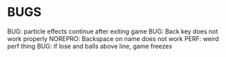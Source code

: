 BUGS
====

BUG: particle effects continue after exiting game
BUG: Back key does not work properly
NOREPRO: Backspace on name does not work
PERF: weird perf thing
BUG: if lose and balls above line, game freezes

